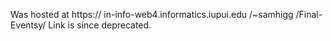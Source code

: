 Was hosted at https:// in-info-web4.informatics.iupui.edu /~samhigg /Final-Eventsy/
Link is since deprecated.
